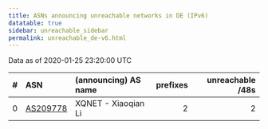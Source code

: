 ```yaml
---
title: ASNs announcing unreachable networks in DE (IPv6)
datatable: true
sidebar: unreachable_sidebar
permalink: unreachable_de-v6.html
---
```


Data as of 2020-01-25 23:20:00 UTC


<div class="datatable-begin"></div>

|   # | ASN                                      | (announcing) AS name   |   prefixes |   unreachable /48s |
|----:|:-----------------------------------------|:-----------------------|-----------:|-------------------:|
|   0 | [AS209778](unreachable_AS209778-v6.html) | XQNET - Xiaoqian Li    |          2 |                  2 |

<div class="datatable-end"></div>